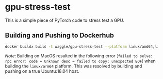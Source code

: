 # gpu-stress-test

This is a simple piece of PyTorch code to stress test a GPU.

## Building and Pushing to Dockerhub

```sh
docker buildx build -t waggle/gpu-stress-test --platform linux/amd64,linux/arm/v7,linux/arm64 --push .
```

*Note*: Building on MacOS resulted in the following error
(`failed to solve: rpc error: code = Unknown desc = failed to copy: unexpected EOF`) when
building the `linux/arm64` platform. This was resolved by building and pushing on
a true Ubuntu:18.04 host.
